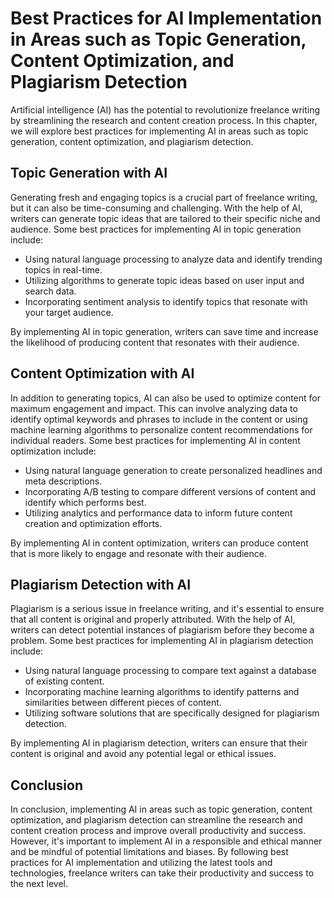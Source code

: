 Best Practices for AI Implementation in Areas such as Topic Generation, Content Optimization, and Plagiarism Detection
===================================================================================================================================================================================================

Artificial intelligence (AI) has the potential to revolutionize freelance writing by streamlining the research and content creation process. In this chapter, we will explore best practices for implementing AI in areas such as topic generation, content optimization, and plagiarism detection.

Topic Generation with AI
------------------------

Generating fresh and engaging topics is a crucial part of freelance writing, but it can also be time-consuming and challenging. With the help of AI, writers can generate topic ideas that are tailored to their specific niche and audience. Some best practices for implementing AI in topic generation include:

* Using natural language processing to analyze data and identify trending topics in real-time.
* Utilizing algorithms to generate topic ideas based on user input and search data.
* Incorporating sentiment analysis to identify topics that resonate with your target audience.

By implementing AI in topic generation, writers can save time and increase the likelihood of producing content that resonates with their audience.

Content Optimization with AI
----------------------------

In addition to generating topics, AI can also be used to optimize content for maximum engagement and impact. This can involve analyzing data to identify optimal keywords and phrases to include in the content or using machine learning algorithms to personalize content recommendations for individual readers. Some best practices for implementing AI in content optimization include:

* Using natural language generation to create personalized headlines and meta descriptions.
* Incorporating A/B testing to compare different versions of content and identify which performs best.
* Utilizing analytics and performance data to inform future content creation and optimization efforts.

By implementing AI in content optimization, writers can produce content that is more likely to engage and resonate with their audience.

Plagiarism Detection with AI
----------------------------

Plagiarism is a serious issue in freelance writing, and it's essential to ensure that all content is original and properly attributed. With the help of AI, writers can detect potential instances of plagiarism before they become a problem. Some best practices for implementing AI in plagiarism detection include:

* Using natural language processing to compare text against a database of existing content.
* Incorporating machine learning algorithms to identify patterns and similarities between different pieces of content.
* Utilizing software solutions that are specifically designed for plagiarism detection.

By implementing AI in plagiarism detection, writers can ensure that their content is original and avoid any potential legal or ethical issues.

Conclusion
----------

In conclusion, implementing AI in areas such as topic generation, content optimization, and plagiarism detection can streamline the research and content creation process and improve overall productivity and success. However, it's important to implement AI in a responsible and ethical manner and be mindful of potential limitations and biases. By following best practices for AI implementation and utilizing the latest tools and technologies, freelance writers can take their productivity and success to the next level.
